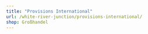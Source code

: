 ```yaml
---
title: "Provisions International"
url: /white-river-junction/provisions-international/
shop: Großhandel
---
```

